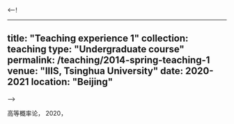<--!

---
title: "Teaching experience 1"
collection: teaching
type: "Undergraduate course"
permalink: /teaching/2014-spring-teaching-1
venue: "IIIS, Tsinghua University"
date: 2020-2021
location: "Beijing"
---
-->

高等概率论， 2020，


